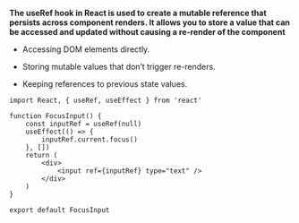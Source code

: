 **The useRef hook in React is used to create a mutable reference that persists across component renders. It allows you to store a value that can be accessed and updated without causing a re-render of the component**

- Accessing DOM elements directly.

- Storing mutable values that don’t trigger re-renders.

- Keeping references to previous state values.

```
import React, { useRef, useEffect } from 'react'

function FocusInput() {
	const inputRef = useRef(null)
	useEffect(() => {
		inputRef.current.focus()
	}, [])
	return (
		<div>
			<input ref={inputRef} type="text" />
		</div>
	)
}

export default FocusInput
```
